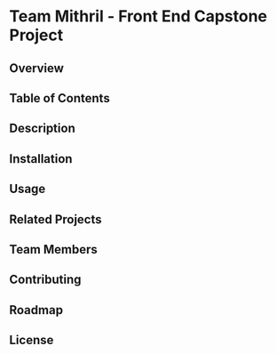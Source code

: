 # Team Mithril - Front End Capstone Project

## Overview

## Table of Contents

## Description

## Installation

## Usage

## Related Projects

## Team Members

## Contributing

## Roadmap

## License


